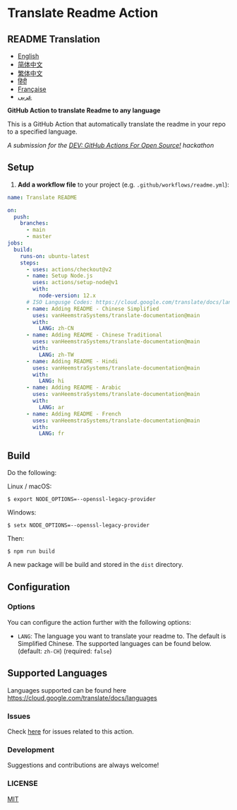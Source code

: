 # Translate Readme Action

## README Translation
- [English](README.md)
- [简体中文](README.zh-CN.md)
- [繁体中文](README.zh-TW.md)
- [हिंदी](README.hi.md)
- [Française](README.fr.md)
- [عربى](README.ar.md)

**GitHub Action to translate Readme to any language**

This is a GitHub Action that automatically translate the readme in your repo to a specified language.

_A submission for the [DEV: GitHub Actions For Open Source!](https://dev.to/devteam/announcing-the-github-actions-hackathon-on-dev-3ljn) hackathon_

## Setup

1. **Add a workflow file** to your project (e.g. `.github/workflows/readme.yml`):
```yaml
name: Translate README

on:
  push:
    branches:
      - main
      - master
jobs:
  build:
    runs-on: ubuntu-latest
    steps:
      - uses: actions/checkout@v2
      - name: Setup Node.js
        uses: actions/setup-node@v1
        with:
          node-version: 12.x
      # ISO Langusge Codes: https://cloud.google.com/translate/docs/languages  
      - name: Adding README - Chinese Simplified
        uses: vanHeemstraSystems/translate-documentation@main
        with:
          LANG: zh-CN
      - name: Adding README - Chinese Traditional
        uses: vanHeemstraSystems/translate-documentation@main
        with:
          LANG: zh-TW
      - name: Adding README - Hindi
        uses: vanHeemstraSystems/translate-documentation@main
        with:
          LANG: hi
      - name: Adding README - Arabic
        uses: vanHeemstraSystems/translate-documentation@main
        with:
          LANG: ar
      - name: Adding README - French
        uses: vanHeemstraSystems/translate-documentation@main
        with:
          LANG: fr
```

## Build

Do the following:

Linux / macOS:

```
$ export NODE_OPTIONS=--openssl-legacy-provider
```

Windows:

```
$ setx NODE_OPTIONS=--openssl-legacy-provider
```

Then:

```
$ npm run build
```

A new package will be build and stored in the ```dist``` directory.

## Configuration

### Options

You can configure the action further with the following options:

- `LANG`: The language you want to translate your readme to. The default is Simplified Chinese. The supported languages can be found below.
  (default: `zh-CH`) (required: `false`)

## Supported Languages

Languages supported can be found here https://cloud.google.com/translate/docs/languages

### Issues

Check [here](https://github.com/vanHeemstraSystems/translate-documentation/issues/1) for issues related to this action.

### Development

Suggestions and contributions are always welcome!

### LICENSE

[MIT](./LICENSE)
